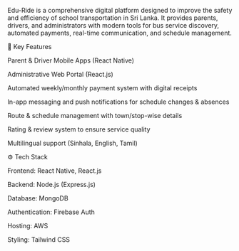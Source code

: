 Edu-Ride is a comprehensive digital platform designed to improve the safety and efficiency of school transportation in Sri Lanka.
It provides parents, drivers, and administrators with modern tools for bus service discovery, automated payments, real-time communication, and schedule management.

🔑 Key Features

Parent & Driver Mobile Apps (React Native)

Administrative Web Portal (React.js)

Automated weekly/monthly payment system with digital receipts

In-app messaging and push notifications for schedule changes & absences

Route & schedule management with town/stop-wise details

Rating & review system to ensure service quality

Multilingual support (Sinhala, English, Tamil)

⚙️ Tech Stack

Frontend: React Native, React.js

Backend: Node.js (Express.js)

Database: MongoDB

Authentication: Firebase Auth

Hosting: AWS

Styling: Tailwind CSS
